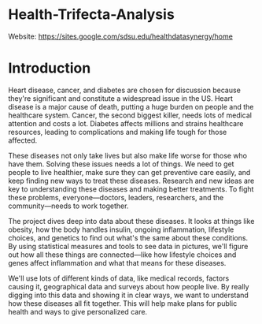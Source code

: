 # Health-Trifecta-Analysis

Website: https://sites.google.com/sdsu.edu/healthdatasynergy/home 

# Introduction

Heart disease, cancer, and diabetes are chosen for discussion because they're significant and
constitute a widespread issue in the US. Heart disease is a major cause of death, putting a huge
burden on people and the healthcare system. Cancer, the second biggest killer, needs lots of
medical attention and costs a lot. Diabetes affects millions and strains healthcare resources,
leading to complications and making life tough for those affected.

These diseases not only take lives but also make life worse for those who have them. Solving
these issues needs a lot of things. We need to get people to live healthier, make sure they can get
preventive care easily, and keep finding new ways to treat these diseases. Research and new
ideas are key to understanding these diseases and making better treatments. To fight these
problems, everyone—doctors, leaders, researchers, and the community—needs to work together.

The project dives deep into data about these diseases. It looks at things like obesity, how the
body handles insulin, ongoing inflammation, lifestyle choices, and genetics to find out what's the
same about these conditions. By using statistical measures and tools to see data in pictures, we'll
figure out how all these things are connected—like how lifestyle choices and genes affect
inflammation and what that means for these diseases.

We'll use lots of different kinds of data, like medical records, factors causing it, geographical
data and surveys about how people live. By really digging into this data and showing it in clear
ways, we want to understand how these diseases all fit together. This will help make plans for
public health and ways to give personalized care.

